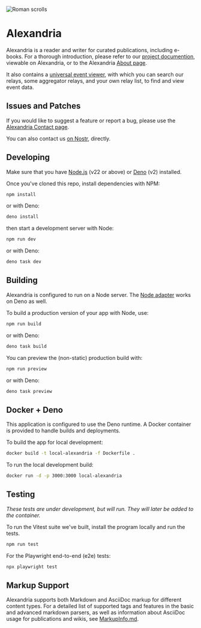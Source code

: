 ![Roman scrolls](https://i.nostr.build/M5qXa.jpg)

# Alexandria

Alexandria is a reader and writer for curated publications, including e-books.
For a thorough introduction, please refer to our
[project documention](https://next-alexandria.gitcitadel.eu/publication?d=gitcitadel-project-documentation-by-stella-v-1),
viewable on Alexandria, or to the Alexandria
[About page](https://next-alexandria.gitcitadel.eu/about).

It also contains a
[universal event viewer](https://next-alexandria.gitcitadel.eu/events), with
which you can search our relays, some aggregator relays, and your own relay
list, to find and view event data.

## Issues and Patches

If you would like to suggest a feature or report a bug, please use the
[Alexandria Contact page](https://next-alexandria.gitcitadel.eu/contact).

You can also contact us
[on Nostr](https://next-alexandria.gitcitadel.eu/events?id=nprofile1qqsggm4l0xs23qfjwnkfwf6fqcs66s3lz637gaxhl4nwd2vtle8rnfqprfmhxue69uhhg6r9vehhyetnwshxummnw3erztnrdaks5zhueg),
directly.

## Developing

Make sure that you have
[Node.js](https://nodejs.org/en/download/package-manager) (v22 or above) or
[Deno](https://docs.deno.com/runtime/getting_started/installation/) (v2)
installed.

Once you've cloned this repo, install dependencies with NPM:

```bash
npm install
```

or with Deno:

```bash
deno install
```

then start a development server with Node:

```bash
npm run dev
```

or with Deno:

```bash
deno task dev
```

## Building

Alexandria is configured to run on a Node server. The
[Node adapter](https://svelte.dev/docs/kit/adapter-node) works on Deno as well.

To build a production version of your app with Node, use:

```bash
npm run build
```

or with Deno:

```bash
deno task build
```

You can preview the (non-static) production build with:

```bash
npm run preview
```

or with Deno:

```bash
deno task preview
```

## Docker + Deno

This application is configured to use the Deno runtime. A Docker container is
provided to handle builds and deployments.

To build the app for local development:

```bash
docker build -t local-alexandria -f Dockerfile .
```

To run the local development build:

```bash
docker run -d -p 3000:3000 local-alexandria
```

## Testing

_These tests are under development, but will run. They will later be added to
the container._

To run the Vitest suite we've built, install the program locally and run the
tests.

```bash
npm run test
```

For the Playwright end-to-end (e2e) tests:

```bash
npx playwright test
```

## Markup Support

Alexandria supports both Markdown and AsciiDoc markup for different content
types. For a detailed list of supported tags and features in the basic and
advanced markdown parsers, as well as information about AsciiDoc usage for
publications and wikis, see
[MarkupInfo.md](./src/lib/utils/markup/MarkupInfo.md).
